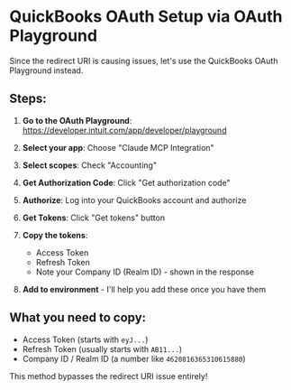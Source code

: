 # QuickBooks OAuth Setup via OAuth Playground

Since the redirect URI is causing issues, let's use the QuickBooks OAuth Playground instead.

## Steps:

1. **Go to the OAuth Playground**: https://developer.intuit.com/app/developer/playground

2. **Select your app**: Choose "Claude MCP Integration"

3. **Select scopes**: Check "Accounting"

4. **Get Authorization Code**: Click "Get authorization code"

5. **Authorize**: Log into your QuickBooks account and authorize

6. **Get Tokens**: Click "Get tokens" button

7. **Copy the tokens**:
   - Access Token
   - Refresh Token
   - Note your Company ID (Realm ID) - shown in the response

8. **Add to environment** - I'll help you add these once you have them

## What you need to copy:
- Access Token (starts with `eyJ...`)
- Refresh Token (usually starts with `AB11...`)
- Company ID / Realm ID (a number like `4620816365310615880`)

This method bypasses the redirect URI issue entirely!